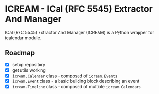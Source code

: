 # ICREAM - ICal (RFC 5545) Extractor And Manager

ICal (RFC 5545) Extractor And Manager (ICREAM) is a Python wrapper for icalendar module.

## Roadmap

- [x] setup repository
- [x] get utils working
- [x] `icream.Calendar` class - composed of `icream.Events`
- [x] `icream.Event` class - a basic building block describing an event
- [x] `icream.Timeline` class - composed of multiple `icream.Calendars`
